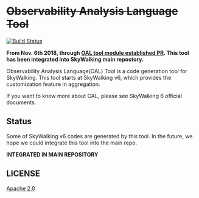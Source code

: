 # ~~Observability Analysis Language Tool~~
[![Build Status](https://travis-ci.org/apache/incubator-skywalking-oal-tool.svg?branch=master)](https://travis-ci.org/apache/incubator-skywalking-oal-tool)

**From Nov. 6th 2018, through [OAL tool module established PR](https://github.com/apache/incubator-skywalking/pull/2015). This tool has been integrated into SkyWalking main repostory.**

Observability Analysis Language(OAL) Tool is a code generation tool for SkyWalking.
This tool starts at SkyWalking v6, which provides the customization feature in aggregation.

If you want to know more about OAL, please see SkyWalking 6 official documents.

## Status
Some of SkyWalking v6 codes are generated by this tool. In the future, we hope we could integrate this tool into the main repo.

**INTEGRATED IN MAIN REPOSITORY**

## LICENSE
[Apache 2.0](LICENSE)
